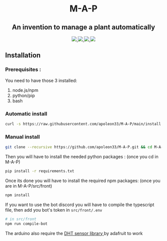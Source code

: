 <h1 align="center">M-A-P</h1>
<h2 align="center">An invention to manage a plant automatically</h2>
<p align="center">
    <a href="https://www.codefactor.io/repository/github/apoleon33/m-a-p/overview/dev">
        <img src="https://www.codefactor.io/repository/github/apoleon33/m-a-p/badge/main">
    </a>
    <a href="https://github.com/apoleon33/M-A-P/stargazers/">
        <img src="https://badgen.net/github/stars/apoleon33/M-A-P">
    </a>
    <a href="http://perso.crans.org/besson/LICENSE.html">
        <img src="https://img.shields.io/badge/License-GPLv3-blue.svg">
    </a>
    <a href="https://discord.gg/hS4VgSTumn">
        <img src="https://badgen.net/discord/members/hS4VgSTumn">
    </a>
</p>

## Installation

### Prerequisites :
You need to have those 3 installed:
1. node.js/npm
2. python/pip
3. bash

### Automatic install

```sh
curl -s https://raw.githubusercontent.com/apoleon33/M-A-P/main/install.sh | sh
 ```

### Manual install

```sh
git clone --recursive https://github.com/apoleon33/M-A-P.git && cd M-A-P
 ```

Then you will have to install the needed python packages :
(once you cd in M-A-P)
```sh
pip install -r requirements.txt
 ```
Once its done you will have to install the required npm packages:
 (once you are in M-A-P/src/front)
 ```sh
npm install
 ```

If you want to use the bot discord you will have to compile the typescript file, then add you bot's token in `src/front/.env` 
```sh
# in src/front
npm run compile-bot
```

 The arduino also require the [DHT sensor library ](https://github.com/adafruit/DHT-sensor-library) by adafruit to work